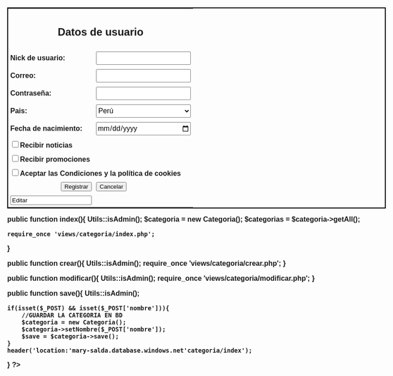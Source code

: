 <!DOCTYPE html>
<html>
<head>
<meta charset="UTF-8"/>
<meta name="viewport" content="width=device-width, initial-scale=1"/>
</head>
<style>body{
	padding-top:20px;
	max-width: 100%;
	margin: auto;
	font: bold 16px Arial;

}
table{
	text-align:left;
	border: 2px solid black;
	margin: auto;
	
	background-color:pink;
}
td
{
font: bold 16px Arial;
padding: 5px;
}
input[type=text],input[type=date],input[type=password],
input[type=email],select
{
	width:100%;
	font: 16px Arial;
	height:30px;
}
input[type=checkbox]
{
			width:  15px; 
            height: 15px; 
}

input[type=submit],input[type=reset]
{
	font: 16px Arial;
	height:30px;
}
</style>
<body>
<form name="Ejercicio6" method="post" action="Ejercicio6.php"> 
<table>
<tr><td colspan="2" align="center"><h2>Datos de usuario</h2></td></tr>
<tr><td>Nick de usuario: </td><td><input type="text" name="nick"></td></tr>
<tr><td>Correo: </td><td><input type="email" name="correo"></td></tr>
<tr><td>Contraseña: </td><td><input type="password" name="pass"></td></tr>
<tr><td>Pais: </td>
<td>
<select name="pais">
<option value="Perú">Perú</option>
<option value="Chile">Chile</option>
<option value="Argentina">Argentina</option>
<option value="Ecuador">Ecuador</option>
<option value="Italia">Italia</option>
<option value="Brasil">Brasil</option>
<option value="Grecia">Grecia</option>
<option value="Uruguay">Uruguay</option>
</select>
</td></tr>
<tr><td>Fecha de nacimiento: </td><td><input type="date" name="fecha"/></td></tr>
<tr><td colspan="2"><input type="checkbox" name="check1" >Recibir noticias </td></tr>
<tr><td colspan="2"><input type="checkbox" name="check2" >Recibir promociones </td></tr>
<tr><td colspan="2"><input type="checkbox" name="check3" >Aceptar las Condiciones y la política de cookies</td></tr>
<tr><td align="right"><input type="submit" value="Registrar" name="registrar"></td><td><input type="reset" name="cancelar" value="Cancelar"></td></tr>
<td><input type="edit" name="Editar" value="Editar"></td></tr>
</table>
</form>
</table>
</body>
</html>
<?php
$servername = "(https://ghcr.io/railwayapp-templates/postgres-ssl)";
$database = "(https://ghcr.io/railwayapp-templates/postgres-ssl)";
$username = "maria.saldana.udgvirtual.udg.mx";
$password = "22Carmen";
// Create connection
$conn = mysqli_connect($servername, $username, $password, $database);
// Check connection
if (!$conn) {
    die("Connection failed: " . postgres-ssl_connect_error());
}
echo "Connected successfully";
mysqli_close($conn);


public function index(){
    Utils::isAdmin();
    $categoria = new Categoria();
    $categorias = $categoria->getAll();

    require_once 'views/categoria/index.php';
}

public function crear(){
    Utils::isAdmin();
    require_once 'views/categoria/crear.php';
}

public function modificar(){
    Utils::isAdmin();
    require_once 'views/categoria/modificar.php';
}

public function save(){
    Utils::isAdmin();

    if(isset($_POST) && isset($_POST['nombre'])){
        //GUARDAR LA CATEGORIA EN BD
        $categoria = new Categoria();
        $categoria->setNombre($_POST['nombre']);
        $save = $categoria->save();
    }
    header('location:'mary-salda.database.windows.net'categoria/index');
}
?>

